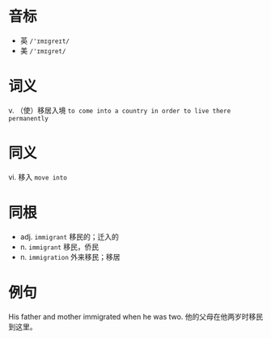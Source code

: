 # 音标

- 英 `/'ɪmɪgreɪt/`
- 美 `/'ɪmɪɡret/`

# 词义

v. （使）移居入境
`to come into a country in order to live there permanently`

# 同义

vi. 移入
`move into`

# 同根

- adj. `immigrant` 移民的；迁入的
- n. `immigrant` 移民，侨民
- n. `immigration` 外来移民；移居

# 例句

His father and mother immigrated when he was two.
他的父母在他两岁时移民到这里。


